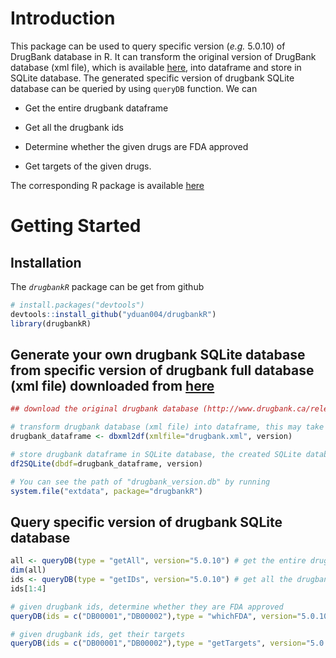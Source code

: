 # Introduction 
This package can be used to query specific version (*e.g.* 5.0.10) of DrugBank database in R. It can transform the original version of DrugBank database (xml file), which is available [here](http://www.drugbank.ca/releases/latest), into dataframe and store in SQLite database. The generated specific version of drugbank SQLite database can be queried by using `queryDB` function. We can

* Get the entire drugbank dataframe

* Get all the drugbank ids

* Determine whether the given drugs are FDA approved

* Get targets of the given drugs.

The corresponding R package is available <a href="https://github.com/yduan004/drugbankR">here</a>

# Getting Started

## Installation

The _`drugbankR`_ package can be get from github

```r
# install.packages("devtools")
devtools::install_github("yduan004/drugbankR")
library(drugbankR)
```

## Generate your own drugbank SQLite database from specific version of drugbank full database (xml file) downloaded from [here](http://www.drugbank.ca/releases/latest)

```r
## download the original drugbank database (http://www.drugbank.ca/releases/latest) (xml file) into your current directory and rename as drugbank.xml 

# transform drugbank database (xml file) into dataframe, this may take about 20 minutes. Argument version is the version of downloaded xml file. We currently have version 5.0.10
drugbank_dataframe <- dbxml2df(xmlfile="drugbank.xml", version) 

# store drugbank dataframe in SQLite database, the created SQLite database (drugbank_version.db) is under "extdata" directory of "drugbankR" package.
df2SQLite(dbdf=drugbank_dataframe, version)

# You can see the path of "drugbank_version.db" by running
system.file("extdata", package="drugbankR")
```

## Query specific version of drugbank SQLite database

```r
all <- queryDB(type = "getAll", version="5.0.10") # get the entire drugbank dataframe
dim(all)
ids <- queryDB(type = "getIDs", version="5.0.10") # get all the drugbank ids
ids[1:4]

# given drugbank ids, determine whether they are FDA approved
queryDB(ids = c("DB00001","DB00002"),type = "whichFDA", version="5.0.10") 

# given drugbank ids, get their targets
queryDB(ids = c("DB00001","DB00002"),type = "getTargets", version="5.0.10") 
```

